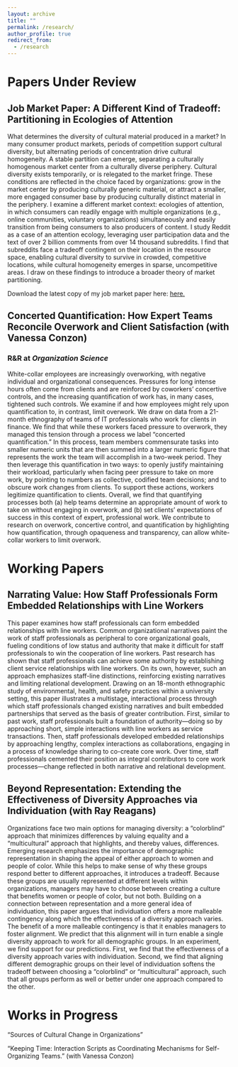 ```yaml
---
layout: archive
title: ""
permalink: /research/
author_profile: true
redirect_from:
  - /research
---
```


# Papers Under Review

## Job Market Paper: A Different Kind of Tradeoff: Partitioning in Ecologies of Attention

What determines the diversity of cultural material produced in a market? In many
consumer product markets, periods of competition support cultural diversity, but alternating periods of concentration drive cultural homogeneity. A stable partition can emerge, separating a culturally homogenous market center from a culturally diverse periphery. Cultural diversity exists temporarily, or is relegated to the market fringe. These conditions are reflected in the choice faced by organizations: grow in the market center by producing culturally generic material, or attract a smaller, more engaged consumer base by producing culturally distinct material in the periphery. I
examine a different market context: ecologies of attention, in which consumers can readily engage with multiple organizations (e.g., online communities, voluntary organizations) simultaneously and easily transition from being consumers to also producers of content. I study Reddit as a case of an attention ecology, leveraging user participation data and the text of over 2 billion comments from over 14 thousand subreddits. I find that subreddits face a tradeoff contingent on their location in the resource space, enabling cultural diversity to survive in crowded, competitive locations, while cultural homogeneity emerges in sparse, uncompetitive areas. I draw on these findings to introduce
a broader theory of market partitioning.

Download the latest copy of my job market paper here: <a href="files/Mellody_Job_Market_Paper.pdf" target="_blank">here.</a>

## Concerted Quantification: How Expert Teams Reconcile Overwork and Client Satisfaction (with Vanessa Conzon)

### R&R at *Organization Science*

White-collar employees are increasingly overworking, with negative individual and organizational consequences. Pressures for long intense hours often come from clients and are reinforced by coworkers’ concertive controls, and the increasing quantification of work has, in many cases, tightened such controls. We examine if and how employees might rely upon quantification to, in contrast, limit overwork. We draw on data from a 21-month ethnography of teams of IT professionals who work for clients in finance. We find that while these workers faced pressure to overwork, they managed this tension through a process we label “concerted quantification.” In this process, team members commensurate tasks into smaller numeric units that are then summed into a larger numeric figure that represents the work the team will accomplish in a two-week period. They then leverage this quantification in two ways: to openly justify maintaining their workload, particularly when facing peer pressure to take on more work, by pointing to numbers as collective, codified team decisions; and to obscure work changes from clients. To support these actions, workers legitimize quantification to clients. Overall, we find that quantifying processes both (a) help teams determine an appropriate amount of work to take on without engaging in overwork, and (b) set clients’ expectations of success in this context of expert, professional work. We contribute to research on overwork, concertive control, and quantification by highlighting how quantification, through opaqueness and transparency, can allow white-collar workers to limit overwork.

# Working Papers

## Narrating Value: How Staff Professionals Form Embedded Relationships with Line Workers

This paper examines how staff professionals can form embedded relationships with line workers. Common organizational narratives paint the work of staff professionals as peripheral to core organizational goals, fueling conditions of low status and authority that make it difficult for staff professionals to win the cooperation of line workers. Past research has shown that staff professionals can achieve some authority by establishing client service relationships with line workers. On its own, however, such an approach emphasizes staff-line distinctions, reinforcing existing narratives and limiting relational development. Drawing on an 18-month ethnographic study of environmental, health, and safety practices within a university setting, this paper illustrates a multistage, interactional process through which staff professionals changed existing narratives and built embedded partnerships that served as the basis of greater contribution. First, similar to past work, staff professionals built a foundation of authority—doing so by approaching short, simple interactions with line workers as service transactions. Then, staff professionals developed embedded relationships by approaching lengthy, complex interactions as collaborations, engaging in a process of knowledge sharing to co-create core work. Over time, staff professionals cemented their position as integral contributors to core work processes—change reflected in both narrative and relational development.

## Beyond Representation: Extending the Effectiveness of Diversity Approaches via Individuation (with Ray Reagans)

Organizations face two main options for managing diversity: a “colorblind” approach that minimizes differences by valuing equality and a “multicultural” approach that highlights, and thereby values, differences. Emerging research emphasizes the importance of demographic representation in shaping the appeal of either approach to women and people of color. While this helps to make sense of why these groups respond better to different approaches, it introduces a tradeoff. Because these groups are usually represented at different levels within organizations, managers may have to choose between creating a culture that benefits women or people of color, but not both. Building on a connection between representation and a more general idea of individuation, this paper argues that individuation offers a more malleable contingency along which the effectiveness of a diversity approach varies. The benefit of a more malleable contingency is that it enables managers to foster alignment. We predict that this alignment will in turn enable a single diversity approach to work for all demographic groups. In an experiment, we find support for our predictions. First, we find that the effectiveness of a diversity approach varies with individuation. Second, we find that aligning different demographic groups on their level of individuation softens the tradeoff between choosing a “colorblind” or “multicultural” approach, such that all groups perform as well or better under one approach compared to the other.

# Works in Progress

“Sources of Cultural Change in Organizations”

“Keeping Time: Interaction Scripts as Coordinating Mechanisms for Self-Organizing Teams.” (with
Vanessa Conzon)








